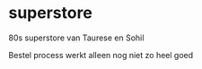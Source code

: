 # superstore
80s superstore van Taurese en Sohil

Bestel process werkt alleen nog niet zo heel goed
